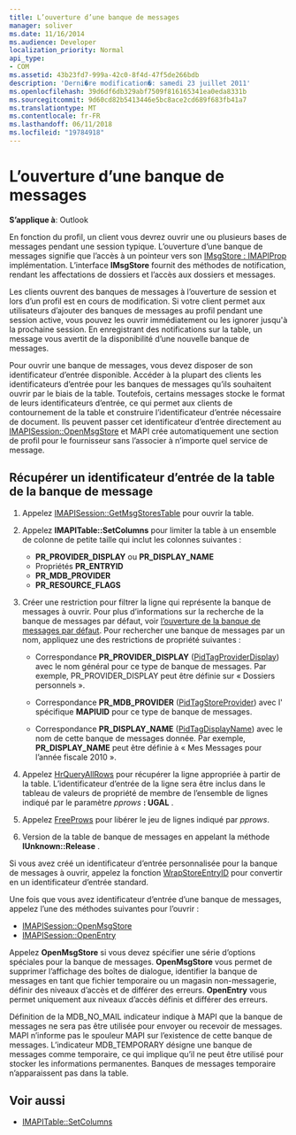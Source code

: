 ```yaml
---
title: L’ouverture d’une banque de messages
manager: soliver
ms.date: 11/16/2014
ms.audience: Developer
localization_priority: Normal
api_type:
- COM
ms.assetid: 43b23fd7-999a-42c0-8f4d-47f5de266bdb
description: 'Derni�re modification�: samedi 23 juillet 2011'
ms.openlocfilehash: 39d6df6db329abf7509f816165341ea0eda8331b
ms.sourcegitcommit: 9d60cd82b5413446e5bc8ace2cd689f683fb41a7
ms.translationtype: MT
ms.contentlocale: fr-FR
ms.lasthandoff: 06/11/2018
ms.locfileid: "19784918"
---
```

# <a name="opening-a-message-store"></a>L’ouverture d’une banque de messages

**S’applique à**: Outlook 
  
En fonction du profil, un client vous devrez ouvrir une ou plusieurs bases de messages pendant une session typique. L’ouverture d’une banque de messages signifie que l’accès à un pointeur vers son [IMsgStore : IMAPIProp](imsgstoreimapiprop.md) implémentation. L’interface **IMsgStore** fournit des méthodes de notification, rendant les affectations de dossiers et l’accès aux dossiers et messages. 
  
Les clients ouvrent des banques de messages à l’ouverture de session et lors d’un profil est en cours de modification. Si votre client permet aux utilisateurs d’ajouter des banques de messages au profil pendant une session active, vous pouvez les ouvrir immédiatement ou les ignorer jusqu'à la prochaine session. En enregistrant des notifications sur la table, un message vous avertit de la disponibilité d’une nouvelle banque de messages.
  
Pour ouvrir une banque de messages, vous devez disposer de son identificateur d’entrée disponible. Accéder à la plupart des clients les identificateurs d’entrée pour les banques de messages qu’ils souhaitent ouvrir par le biais de la table. Toutefois, certains messages stocke le format de leurs identificateurs d’entrée, ce qui permet aux clients de contournement de la table et construire l’identificateur d’entrée nécessaire de document. Ils peuvent passer cet identificateur d’entrée directement au [IMAPISession::OpenMsgStore](imapisession-openmsgstore.md) et MAPI crée automatiquement une section de profil pour le fournisseur sans l’associer à n’importe quel service de message. 
  
## <a name="retrieve-an-entry-identifier-from-the-message-store-table"></a>Récupérer un identificateur d’entrée de la table de la banque de message
  
1. Appelez [IMAPISession::GetMsgStoresTable](imapisession-getmsgstorestable.md) pour ouvrir la table. 
    
2. Appelez **IMAPITable::SetColumns** pour limiter la table à un ensemble de colonne de petite taille qui inclut les colonnes suivantes : 
    
   - **PR_PROVIDER_DISPLAY** ou **PR_DISPLAY_NAME**
   - Propriétés **PR_ENTRYID** 
   - **PR_MDB_PROVIDER**
   - **PR_RESOURCE_FLAGS**
    
3. Créer une restriction pour filtrer la ligne qui représente la banque de messages à ouvrir. Pour plus d’informations sur la recherche de la banque de messages par défaut, voir [l’ouverture de la banque de messages par défaut](opening-the-default-message-store.md). Pour rechercher une banque de messages par un nom, appliquez une des restrictions de propriété suivantes :
    
   - Correspondance **PR_PROVIDER_DISPLAY** ([PidTagProviderDisplay](pidtagproviderdisplay-canonical-property.md)) avec le nom général pour ce type de banque de messages. Par exemple, PR_PROVIDER_DISPLAY peut être définie sur « Dossiers personnels ».
    
   - Correspondance **PR_MDB_PROVIDER** ([PidTagStoreProvider](pidtagstoreprovider-canonical-property.md)) avec l' spécifique **MAPIUID** pour ce type de banque de messages. 
    
   - Correspondance **PR_DISPLAY_NAME** ([PidTagDisplayName](pidtagdisplayname-canonical-property.md)) avec le nom de cette banque de messages donnée. Par exemple, **PR_DISPLAY_NAME** peut être définie à « Mes Messages pour l’année fiscale 2010 ». 
    
4. Appelez [HrQueryAllRows](hrqueryallrows.md) pour récupérer la ligne appropriée à partir de la table. L’identificateur d’entrée de la ligne sera être inclus dans le tableau de valeurs de propriété de membre de l’ensemble de lignes indiqué par le paramètre _pprows_ **: UGAL** . 
    
5. Appelez [FreeProws](freeprows.md) pour libérer le jeu de lignes indiqué par _pprows_.
    
6. Version de la table de banque de messages en appelant la méthode **IUnknown::Release** . 
    
Si vous avez créé un identificateur d’entrée personnalisée pour la banque de messages à ouvrir, appelez la fonction [WrapStoreEntryID](wrapstoreentryid.md) pour convertir en un identificateur d’entrée standard. 
  
Une fois que vous avez identificateur d’entrée d’une banque de messages, appelez l’une des méthodes suivantes pour l’ouvrir :
  
- [IMAPISession::OpenMsgStore](imapisession-openmsgstore.md)
- [IMAPISession::OpenEntry](imapisession-openentry.md)
    
Appelez **OpenMsgStore** si vous devez spécifier une série d’options spéciales pour la banque de messages. **OpenMsgStore** vous permet de supprimer l’affichage des boîtes de dialogue, identifier la banque de messages en tant que fichier temporaire ou un magasin non-messagerie, définir des niveaux d’accès et de différer des erreurs. **OpenEntry** vous permet uniquement aux niveaux d’accès définis et différer des erreurs. 
  
Définition de la MDB_NO_MAIL indicateur indique à MAPI que la banque de messages ne sera pas être utilisée pour envoyer ou recevoir de messages. MAPI n’informe pas le spouleur MAPI sur l’existence de cette banque de messages. L’indicateur MDB_TEMPORARY désigne une banque de messages comme temporaire, ce qui implique qu’il ne peut être utilisé pour stocker les informations permanentes. Banques de messages temporaire n’apparaissent pas dans la table. 
  
## <a name="see-also"></a>Voir aussi

- [IMAPITable::SetColumns](imapitable-setcolumns.md)

